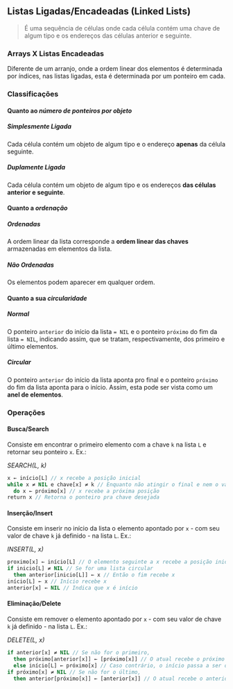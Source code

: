 ## Listas Ligadas/Encadeadas (Linked Lists)

> É uma sequência de células onde cada célula contém uma chave de algum tipo e os endereços das células anterior e seguinte.

### Arrays X Listas Encadeadas

Diferente de um arranjo, onde a ordem linear dos elementos é determinada por índices, nas listas ligadas, esta é determinada por um ponteiro em cada.

### Classificações

#### Quanto ao *número de ponteiros por objeto*

##### Simplesmente Ligada

Cada célula contém um objeto de algum tipo e o endereço **apenas** da célula seguinte.

##### Duplamente Ligada

Cada célula contém um objeto de algum tipo e os endereços **das células anterior e seguinte**.

#### Quanto a *ordenação*

##### Ordenadas

A ordem linear da lista corresponde a **ordem linear das chaves** armazenadas em elementos da lista.

##### Não Ordenadas

Os elementos podem aparecer em qualquer ordem.

#### Quanto a sua *circularidade*

##### Normal

O ponteiro `anterior` do início da lista `= NIL` e o ponteiro `próximo` do fim da lista `= NIL`, indicando assim, que se tratam, respectivamente, dos primeiro e último elementos.

##### Circular

O ponteiro `anterior` do início da lista aponta pro final e o ponteiro `próximo` do fim da lista aponta para o início. Assim, esta pode ser vista como um **anel de elementos**.

### Operações

#### Busca/Search

Consiste em encontrar o primeiro elemento com a chave `k` na lista `L` e retornar seu ponteiro `x`. Ex.:

*SEARCH(L, k)*
```pascal
x ← início[L] // x recebe a posição inicial
while x ≠ NIL e chave[x] ≠ k // Enquanto não atingir o final e nem o valor desejado
  do x ← próximo[x] // x recebe a próxima posição
return x // Retorna o ponteiro pra chave desejada
```

#### Inserção/Insert

Consiste em inserir no início da lista o elemento apontado por `x` - com seu valor de chave `k` já definido - na lista `L`. Ex.:

*INSERT(L, x)*
```pascal
proximo[x] ← início[L] // O elemento seguinte a x recebe a posição inicial
if inicio[L] ≠ NIL // Se for uma lista circular
  then anterior[inicio[L]] ← x // Então o fim recebe x
início[L] ← x // Início recebe x
anterior[x] ← NIL // Indica que x é início
```

#### Eliminação/Delete

Consiste em remover o elemento apontado por `x` - com seu valor de chave `k` já definido - na lista `L`. Ex.:

*DELETE(L, x)*
```pascal
if anterior[x] ≠ NIL // Se não for o primeiro,
  then próximo[anterior[x]] ← [próximo[x]] // O atual recebe o próximo
  else início[L] ← próximo[x] // Caso contrário, o início passa a ser o próximo.
if próximo[x] ≠ NIL // Se não for o último,
  then anterior[próximo[x]] ← [anterior[x]] // O atual recebe o anterior
```
